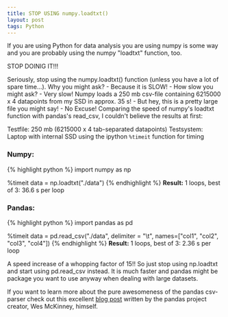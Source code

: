 ```yaml
---
title: STOP USING numpy.loadtxt()
layout: post
tags: Python
---
```


If you are using Python for data analysis you are using numpy is some way and you are probably using the numpy "loadtxt" function, too.

STOP DOINIG IT!!!

Seriously, stop using the numpy.loadtxt() function (unless you have a lot of spare time...). Why you might ask? - Because it is SLOW! - How slow you might ask? - Very slow! Numpy loads a 250 mb csv-file containing 6215000 x 4 datapoints from my SSD in approx. 35 s! - But hey, this is a pretty large file you might say! - No Excuse!
Comparing the speed of numpy's loadtxt function with pandas's read_csv, I couldn't believe the results at first:

Testfile: 250 mb (6215000 x 4 tab-separated datapoints)
Testsystem: Laptop with internal SSD using the ipython `%timeit` function for timing

### Numpy:
{% highlight python %}
import numpy as np

%timeit data = np.loadtxt("./data")
{% endhighlight %}
**Result:** 1 loops, best of 3: 36.6 s per loop

### Pandas:
{% highlight python %}
import pandas as pd

%timeit data = pd.read_csv("./data", delimiter = "\t", names=["col1", "col2", "col3", "col4"])
{% endhighlight %}
**Result:** 1 loops, best of 3: 2.36 s per loop

A speed increase of a whopping factor of 15!!
So just stop using np.loadtxt and start using pd.read_csv instead. It is much faster and pandas might be package you want to use anyway when dealing with large datasets.

If you want to learn more about the pure awesomeness of the pandas csv-parser check out this excellent [blog post](http://wesmckinney.com/blog/a-new-high-performance-memory-efficient-file-parser-engine-for-pandas/) written by the pandas project creator, Wes McKinney, himself.